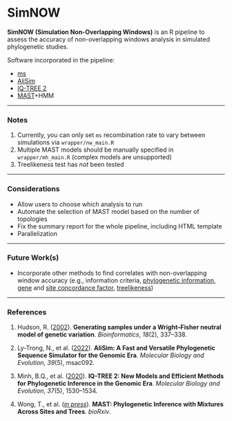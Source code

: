 # SimNOW

**SimNOW (Simulation Non-Overlapping Windows)** is an R pipeline to assess the accuracy of non-overlapping windows analysis in simulated phylogenetic studies.

Software incorporated in the pipeline:
- <a href="http://home.uchicago.edu/~rhudson1/source/mksamples.html">ms</a>
- <a href="http://www.iqtree.org/doc/AliSim">AliSim</a>
- <a href="http://www.iqtree.org">IQ-TREE 2</a>
- <a href="http://www.iqtree.org/doc/Complex-Models#multitree-models">MAST</a>+HMM

---
### Notes
1. Currently, you can only set `ms` recombination rate to vary between simulations via `wrapper/nw_main.R`
2. Multiple MAST models should be manually specified in `wrapper/mh_main.R` (complex models are unsupported)
3. Treelikeness test has *not* been tested

---
### Considerations
- Allow users to choose which analysis to run
- Automate the selection of MAST model based on the number of topologies
- Fix the summary report for the whole pipeline, including HTML template
- Parallelization

---
### Future Work(s)
- Incorporate other methods to find correlates with non-overlapping window accuracy (e.g., information criteria, <a href="https://doi.org/10.1186/s12862-016-0837-3">phylogenetic information</a>, <a href="https://doi.org/10.1093/molbev/msaa106">gene</a> and <a href="https://doi.org/10.1093/bioinformatics/btac741">site concordance factor</a>, <a href="https://doi.org/10.1101/2021.02.16.431544">treelikeness</a>)

---
### References
1. Hudson, R. (<a href="https://doi.org/10.1093/bioinformatics/18.2.337">2002</a>). **Generating samples under a Wright–Fisher neutral model of genetic variation**. *Bioinformatics*, *18*(2), 337–338.

2. Ly-Trong, N., et al. (<a href="https://doi.org/10.1093/molbev/msac092">2022</a>). **AliSim: A Fast and Versatile Phylogenetic Sequence Simulator for the Genomic Era**. *Molecular Biology and Evolution*, *39*(5), msac092.

3. Minh, B.Q., et al. (<a href="https://doi.org/10.1093/molbev/msaa015">2020</a>). **IQ-TREE 2: New Models and Efficient Methods for Phylogenetic Inference in the Genomic Era**. *Molecular Biology and Evolution*, *37*(5), 1530–1534.
 
4. Wong, T., et al. (<a href="https://doi.org/10.1101/2022.10.06.511210">*in press*</a>). **MAST: Phylogenetic Inference with Mixtures Across Sites and Trees**. *bioRxiv*.